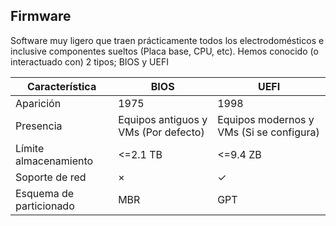 ## Firmware
Software muy ligero que traen prácticamente todos los electrodomésticos e inclusive componentes sueltos (Placa base, CPU, etc). Hemos conocido (o interactuado con) 2 tipos; BIOS y UEFI 

| Característica | BIOS | UEFI |
|---|---|---|
| Aparición | 1975 | 1998 |
| Presencia | Equipos antiguos y VMs (Por defecto) | Equipos modernos y VMs (Si se configura) |
| Límite almacenamiento | <=2.1 TB | <=9.4 ZB |
| Soporte de red | $\times$ | $\checkmark$ |
| Esquema de particionado | MBR | GPT |

 